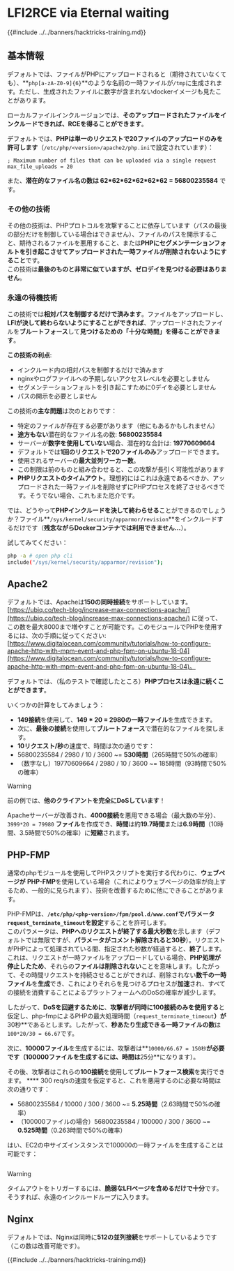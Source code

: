 # LFI2RCE via Eternal waiting

{{#include ../../banners/hacktricks-training.md}}

## 基本情報

デフォルトでは、ファイルがPHPにアップロードされると（期待されていなくても）、**`php[a-zA-Z0-9]{6}`**のような名前の一時ファイルが`/tmp`に生成されます。ただし、生成されたファイルに数字が含まれないdockerイメージも見たことがあります。

ローカルファイルインクルージョンでは、**そのアップロードされたファイルをインクルードできれば、RCEを得ることができます**。

デフォルトでは、**PHPは単一のリクエストで20ファイルのアップロードのみを許可します**（`/etc/php/<version>/apache2/php.ini`で設定されています）：
```
; Maximum number of files that can be uploaded via a single request
max_file_uploads = 20
```
また、**潜在的なファイル名の数は 62\*62\*62\*62\*62\*62 = 56800235584** です。

### その他の技術

その他の技術は、PHPプロトコルを攻撃することに依存しています（パスの最後の部分だけを制御している場合はできません）、ファイルのパスを開示すること、期待されるファイルを悪用すること、または**PHPにセグメンテーションフォルトを引き起こさせてアップロードされた一時ファイルが削除されないようにすること**です。\
この技術は**最後のものと非常に似ていますが、ゼロデイを見つける必要はありません**。

### 永遠の待機技術

この技術では**相対パスを制御するだけで済みます**。ファイルをアップロードし、**LFIが決して終わらないようにすることができれば**、アップロードされたファイルを**ブルートフォース**して**見つけるための「十分な時間」を得ることができます**。

**この技術の利点**:

- インクルード内の相対パスを制御するだけで済みます
- nginxやログファイルへの予期しないアクセスレベルを必要としません
- セグメンテーションフォルトを引き起こすために0デイを必要としません
- パスの開示を必要としません

この技術の**主な問題**は次のとおりです：

- 特定のファイルが存在する必要があります（他にもあるかもしれません）
- **途方もない**潜在的なファイル名の数: **56800235584**
- サーバーが**数字を使用していない**場合、潜在的な合計は: **19770609664**
- デフォルトでは**1回のリクエストで20ファイルのみ**アップロードできます。
- 使用されるサーバーの**最大並列ワーカー数**。
- この制限は前のものと組み合わせると、この攻撃が長引く可能性があります
- **PHPリクエストのタイムアウト**。理想的にはこれは永遠であるべきか、アップロードされた一時ファイルを削除せずにPHPプロセスを終了させるべきです。そうでない場合、これもまた厄介です。

では、どうやって**PHPインクルードを決して終わらせる**ことができるのでしょうか？ファイル**`/sys/kernel/security/apparmor/revision`**をインクルードするだけです（**残念ながらDockerコンテナでは利用できません...**）。

試してみてください：
```bash
php -a # open php cli
include("/sys/kernel/security/apparmor/revision");
```
## Apache2

デフォルトでは、Apacheは**150の同時接続**をサポートしています。 [https://ubiq.co/tech-blog/increase-max-connections-apache/](https://ubiq.co/tech-blog/increase-max-connections-apache/) に従って、この数を最大8000まで増やすことが可能です。このモジュールでPHPを使用するには、次の手順に従ってください: [https://www.digitalocean.com/community/tutorials/how-to-configure-apache-http-with-mpm-event-and-php-fpm-on-ubuntu-18-04](https://www.digitalocean.com/community/tutorials/how-to-configure-apache-http-with-mpm-event-and-php-fpm-on-ubuntu-18-04)。

デフォルトでは、（私のテストで確認したところ）**PHPプロセスは永遠に続くことができます**。

いくつかの計算をしてみましょう：

- **149接続**を使用して、**149 \* 20 = 2980の一時ファイル**を生成できます。
- 次に、**最後の接続**を使用して**ブルートフォース**で潜在的なファイルを探します。
- **10リクエスト/秒**の速度で、時間は次の通りです：
- 56800235584 / 2980 / 10 / 3600 \~= **530時間**（265時間で50%の確率）
- （数字なし）19770609664 / 2980 / 10 / 3600 \~= 185時間（93時間で50%の確率）

> [!WARNING]
> 前の例では、**他のクライアントを完全にDoSしています**！

Apacheサーバーが改善され、**4000接続**を悪用できる場合（最大数の半分）、`3999*20 = 79980` **ファイル**を作成でき、**時間**は約**19.7時間**または**6.9時間**（10時間、3.5時間で50%の確率）に**短縮**されます。

## PHP-FMP

通常のphpモジュールを使用してPHPスクリプトを実行する代わりに、**ウェブページが** **PHP-FMP**を使用している場合（これによりウェブページの効率が向上するため、一般的に見られます）、技術を改善するために他にできることがあります。

PHP-FMPは、**`/etc/php/<php-version>/fpm/pool.d/www.conf`**で**パラメータ** **`request_terminate_timeout`**を**設定**することを許可します。\
このパラメータは、**PHPへのリクエストが終了する最大秒数**を示します（デフォルトでは無限ですが、**パラメータがコメント解除されると30秒**）。リクエストがPHPによって処理されている間、指定された秒数が経過すると、**終了**します。これは、リクエストが一時ファイルをアップロードしている場合、**PHP処理が停止したため**、それらの**ファイルは削除されない**ことを意味します。したがって、その時間リクエストを持続させることができれば、削除されない**数千の一時ファイル**を**生成**でき、これによりそれらを見つけるプロセスが**加速**され、すべての接続を消費することによるプラットフォームへのDoSの確率が減少します。

したがって、**DoSを回避するために**、**攻撃者が同時に100接続のみを使用する**と仮定し、php-fmpによるPHPの最大処理時間（`request_terminate_timeout`**）が**30秒**であるとします。したがって、**秒あたり生成できる一時ファイルの数**は`100*20/30 = 66.67`です。

次に、**10000ファイル**を生成するには、攻撃者は**`10000/66.67 = 150秒`**が必要です（**100000ファイル**を生成するには、時間は**25分**になります）。

その後、攻撃者はこれらの**100接続**を使用して**ブルートフォース検索**を実行できます。 \*\*\*\* 300 req/sの速度を仮定すると、これを悪用するのに必要な時間は次の通りです：

- 56800235584 / 10000 / 300 / 3600 \~= **5.25時間**（2.63時間で50%の確率）
- （100000ファイルの場合）56800235584 / 100000 / 300 / 3600 \~= **0.525時間**（0.263時間で50%の確率）

はい、EC2の中サイズインスタンスで100000の一時ファイルを生成することは可能です：

<figure><img src="../../images/image (240).png" alt=""><figcaption></figcaption></figure>

> [!WARNING]
> タイムアウトをトリガーするには、**脆弱なLFIページを含めるだけで十分**です。そうすれば、永遠のインクルードループに入ります。

## Nginx

デフォルトでは、Nginxは同時に**512の並列接続**をサポートしているようです（この数は改善可能です）。

{{#include ../../banners/hacktricks-training.md}}
